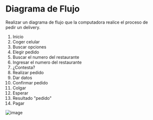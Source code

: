 # Diagrama de Flujo
Realizar un diagrama de flujo que  la computadora realice el proceso de pedir un delivery.

1. Inicio
2. Coger celular
3. Buscar opciones 
4. Elegir pedido
5. Buscar el numero del restaurante
6. Ingresar el numero del restaurante
7. ¿Contesta?
8. Realizar pedido
9. Dar datos
10. Confirmar pedido
11. Colgar
12. Esperar
13. Resultado "pedido"
14. Pagar

 

![image](diagrama.jpg.crdownload)